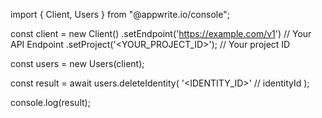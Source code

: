 import { Client, Users } from "@appwrite.io/console";

const client = new Client()
    .setEndpoint('https://example.com/v1') // Your API Endpoint
    .setProject('<YOUR_PROJECT_ID>'); // Your project ID

const users = new Users(client);

const result = await users.deleteIdentity(
    '<IDENTITY_ID>' // identityId
);

console.log(result);
